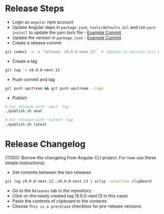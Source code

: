 # Release Steps
- Login as `angular` npm account
- Update Angular deps in `package.json`, `tools/defaults.bzl` and run `yarn install` to update the yarn.lock file - [Example Commit](https://github.com/angular/universal/commit/bf252680e41ff41d57db6172cb0532aea646b32c)
- Update the version in `package.json` - [Example Commit](https://github.com/angular/universal/commit/fccca4b49f198fb9b6a52877db58909ebb419369)
- Create a release commit
```sh
git commit -a -m "release: v9.0.0-next.13"  # (Update to version just put in package.json)
```
- Create a tag
```sh
git tag -v v9.0.0-next.13
```
- Push commit and tag
```sh
git push upstream && git push upstream --tags
```
- Publish
```sh
# For release with 'next' tag
./publish.sh next
```

```sh
# For release with 'latest' tag
./publish.sh latest
```

# Release Changelog
(TODO: Borrow the changelog from Angular CLI project. For now use these simple instructions)
- Get commits between the two releases
```sh
git log v9.0.0-next.12..v9.0.0-next.13 | xclip -selection clipboard
```
- Go to the `Releases` tab in the repository
- Click on the newly created tag (9.0.0-next.13 in this case)
- Paste the contents of clipboard to the contents
- Choose `This is a prerelase` checkbox for pre-release versions
